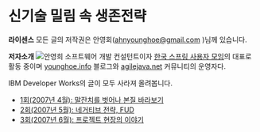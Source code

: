 # 신기술 밀림 속 생존전략

**라이센스** 모든 글의 저작권은 안영회(ahnyounghoe@gmail.com )님께 있습니다.

**저자소개**
![안영희](https://user-images.githubusercontent.com/25581533/73791946-a4228f80-47e6-11ea-8ca2-5ebd3dd726ad.png)
소프트웨어 개발 컨설턴트이자 [한국 스프링 사용자 모임](https://web.archive.org/web/20080609034018/http://www.springframework.co.kr/)의 대표로 활동 중이며 [younghoe.info](https://web.archive.org/web/20111211010140/https://younghoe.info/) 블로그와 [agilejava.net](https://web.archive.org/web/20080205122545/http://agilejava.net/tt/) 커뮤니티의 운영자다.

IBM Developer Works의 글이 모두 사라져 올려봅니다.

* [1회(2007년 4월): 말잔치를 벗어나 본질 바라보기](https://github.com/black7375/ReadabilityDocs/blob/master/%EC%8B%A0%EA%B8%B0%EC%88%A0%20%EB%B0%80%EB%A6%BC%20%EC%86%8D%20%EC%83%9D%EC%A1%B4%EC%A0%84%EB%9E%B5/part1.org)
* [2회(2007년 5월): 네거티브 전략, FUD](https://github.com/black7375/ReadabilityDocs/blob/master/%EC%8B%A0%EA%B8%B0%EC%88%A0%20%EB%B0%80%EB%A6%BC%20%EC%86%8D%20%EC%83%9D%EC%A1%B4%EC%A0%84%EB%9E%B5/part2.org)
* [3회(2007년 6월): 프로젝트 현장의 이야기](https://github.com/black7375/ReadabilityDocs/blob/master/%EC%8B%A0%EA%B8%B0%EC%88%A0%20%EB%B0%80%EB%A6%BC%20%EC%86%8D%20%EC%83%9D%EC%A1%B4%EC%A0%84%EB%9E%B5/part3.org)
